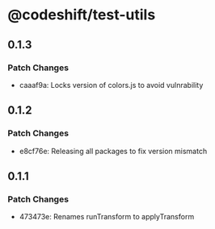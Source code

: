 # @codeshift/test-utils

## 0.1.3

### Patch Changes

- caaaf9a: Locks version of colors.js to avoid vulnrability

## 0.1.2

### Patch Changes

- e8cf76e: Releasing all packages to fix version mismatch

## 0.1.1

### Patch Changes

- 473473e: Renames runTransform to applyTransform
